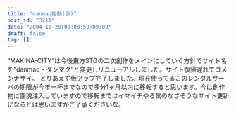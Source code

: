 ```yaml
---
title: "danmaq始動(仮)"
post_id: "3211"
date: "2004-11-28T00:00:59+09:00"
draft: false
tag: []
---
```



“MAKINA-CITY”は今後東方STGの二次創作をメインにしていく方針でサイト名を“danmaq - ダンマク”と変更しリニューアルしました。サイト復帰遅れてゴメンナサイ。 とりあえず仮アップ完了しました。現在使ってるこのレンタルサーバの期限が今年一杯までなので多分1ヶ月以内に移転すると思います。今は創作物に闘魂注入していますので移転まではイマイチやる気のなさそうなサイト更新になるとは思いますがご了承くださいな。

